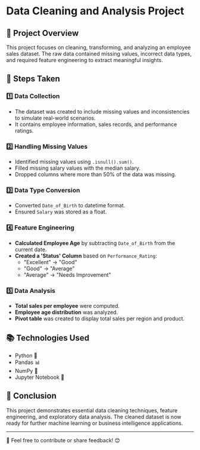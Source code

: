 # Data Cleaning and Analysis Project

## 📌 Project Overview

This project focuses on cleaning, transforming, and analyzing an employee sales dataset. The raw data contained missing values, incorrect data types, and required feature engineering to extract meaningful insights.

## 🔧 Steps Taken

### 1️⃣ Data Collection

- The dataset was created to include missing values and inconsistencies to simulate real-world scenarios.
- It contains employee information, sales records, and performance ratings.

### 2️⃣ Handling Missing Values

- Identified missing values using `.isnull().sum()`.
- Filled missing salary values with the median salary.
- Dropped columns where more than 50% of the data was missing.

### 3️⃣ Data Type Conversion

- Converted `Date_of_Birth` to datetime format.
- Ensured `Salary` was stored as a float.

### 4️⃣ Feature Engineering

- **Calculated Employee Age** by subtracting `Date_of_Birth` from the current date.
- **Created a 'Status' Column** based on `Performance_Rating`:
  - "Excellent" → "Good"
  - "Good" → "Average"
  - "Average" → "Needs Improvement"

### 5️⃣ Data Analysis

- **Total sales per employee** were computed.
- **Employee age distribution** was analyzed.
- **Pivot table** was created to display total sales per region and product.

## 📚 Technologies Used

- Python 🐍
- Pandas 📊
- NumPy 🔢
- Jupyter Notebook 📒



## 📌 Conclusion

This project demonstrates essential data cleaning techniques, feature engineering, and exploratory data analysis. The cleaned dataset is now ready for further machine learning or business intelligence applications.

---

📢 Feel free to contribute or share feedback! 😊

